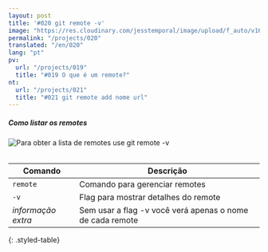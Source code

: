 ```yaml
---
layout: post
title: '#020 git remote -v'
image: "https://res.cloudinary.com/jesstemporal/image/upload/f_auto/v1642878674/gitfichas/pt/020/thumbnail_dijnyy.jpg"
permalink: "/projects/020"
translated: "/en/020"
lang: "pt"
pv:
  url: "/projects/019"
  title: "#019 O que é um remote?"
nt:
  url: "/projects/021"
  title: "#021 git remote add nome url"
---
```

##### Como listar os remotes 

<img alt="Para obter a lista de remotes use git remote -v" src="https://res.cloudinary.com/jesstemporal/image/upload/v1642878674/gitfichas/pt/020/full_qszgto.jpg"><br><br>

| Comando | Descrição |
|---------|-------------|
| `remote` | Comando para gerenciar remotes |
| `-v` | Flag para mostrar detalhes do remote |
| _informação extra_  | Sem usar a flag -v você verá apenas o nome de cada remote |
{: .styled-table}
